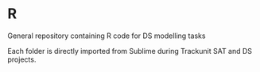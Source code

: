 # R
General repository containing R code for DS modelling tasks 

Each folder is directly imported from Sublime during Trackunit SAT and DS projects.
